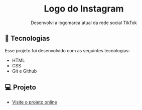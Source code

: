 <h1 align="center"> Logo do Instagram </h1>

<p align="center"> Desenvolvi a logomarca atual da rede social TikTok </p>

## 🚀 Tecnologias

Esse projeto foi desenvolvido com as seguintes tecnologias:

- HTML
- CSS
- Git e Github

## 💻 Projeto

- [Visite o projeto online](https://andreh-carioca.github.io/devlinks/)

